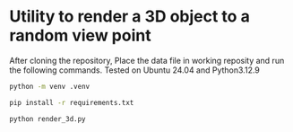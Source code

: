 # Utility to render a 3D object to a random view point

After cloning the repository, Place the data file in working reposity and run the following commands. Tested on Ubuntu 24.04 and Python3.12.9

```bash
python -m venv .venv
```

```bash
pip install -r requirements.txt
```

```bash
python render_3d.py
```
